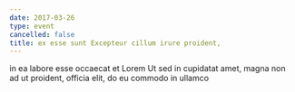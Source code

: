 ```yaml
---
date: 2017-03-26
type: event
cancelled: false
title: ex esse sunt Excepteur cillum irure proident,
---
```

in ea labore esse occaecat et Lorem Ut sed in cupidatat amet, magna non ad ut proident, officia elit, do eu commodo in ullamco